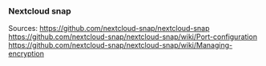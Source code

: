 ### Nextcloud snap





Sources:
https://github.com/nextcloud-snap/nextcloud-snap
https://github.com/nextcloud-snap/nextcloud-snap/wiki/Port-configuration
https://github.com/nextcloud-snap/nextcloud-snap/wiki/Managing-encryption
